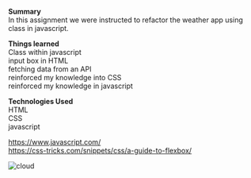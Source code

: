  <strong>Summary</strong><br/>
In this assignment we were instructed to refactor the weather app using class in javascript.   

<strong>Things learned</strong><br/>
Class within  javascript<br/>
input box in HTML<br/>
fetching data from an API<br/>
reinforced my knowledge into CSS<br/>
reinforced my knowledge in javascript<br/>

<strong>Technologies Used</strong><br/>
HTML<br/>
CSS<br/>
javascript<br/>

https://www.javascript.com/ <br/>
https://css-tricks.com/snippets/css/a-guide-to-flexbox/


![cloud](https://user-images.githubusercontent.com/44300521/49692891-dc6f0500-fb32-11e8-9cb7-fd776194b46c.gif)
